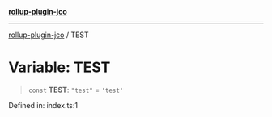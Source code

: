 [**rollup-plugin-jco**](../README.md)

---

[rollup-plugin-jco](../README.md) / TEST

# Variable: TEST

> `const` **TEST**: `"test"` = `'test'`

Defined in: index.ts:1
